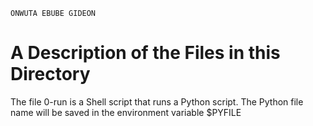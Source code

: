 ```
ONWUTA EBUBE GIDEON
```

# A Description of the Files in this Directory

The file 0-run is a Shell script that runs a Python script.
The Python file name will be saved in the environment variable $PYFILE


